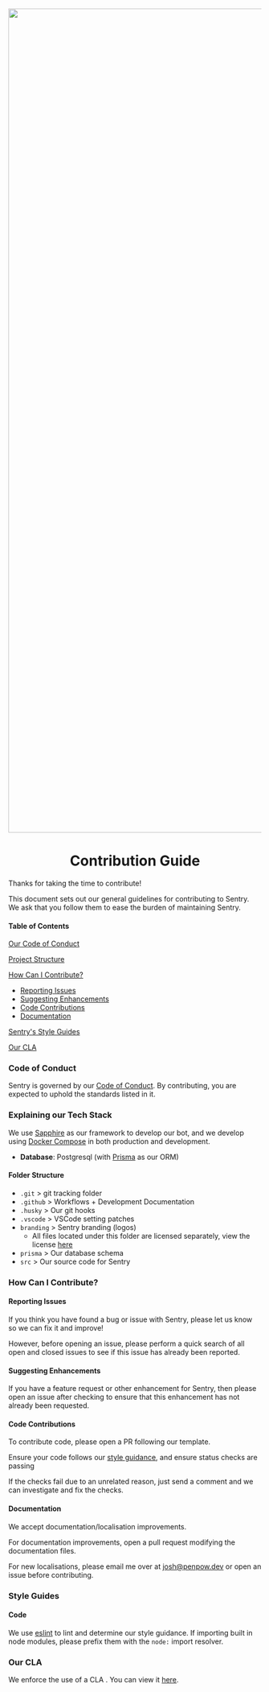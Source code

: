 <div align="center">
	<br />
	<p>
		<a href="https://sentry.penpow.dev"><img src="https://cdn.penpow.dev/u/SentryTransparent.png" width="1638" alt="Sentry"/></a>
	</p>
	<h1>Contribution Guide</h1>
</div>

Thanks for taking the time to contribute!

This document sets out our general guidelines for contributing to Sentry. We ask that you follow them to ease the burden of maintaining Sentry.

#### Table of Contents

[Our Code of Conduct](#code-of-conduct)

[Project Structure](#explaining-our-tech-stack)

[How Can I Contribute?](#how-can-i-contribute)
- [Reporting Issues](#reporting-issues)
- [Suggesting Enhancements](#suggesting-enhancements)
- [Code Contributions](#code-contributions)
- [Documentation](#documentation)

[Sentry's Style Guides](#style-guides)

[Our CLA](#our-cla)

### Code of Conduct

Sentry is governed by our [Code of Conduct](./CODE_OF_CONDUCT.md). By contributing, you are expected to uphold the standards listed in it.

### Explaining our Tech Stack

We use [Sapphire](https://www.sapphirejs.dev/) as our framework to develop our bot, and we develop using [Docker Compose](https://docs.docker.com/compose/) in both production and development.

- **Database**: Postgresql (with [Prisma](https://www.prisma.io/) as our ORM)

#### Folder Structure

- `.git` > git tracking folder
- `.github` > Workflows + Development Documentation
- `.husky` > Our git hooks
- `.vscode` > VSCode setting patches
- `branding` > Sentry branding (logos)
  - All files located under this folder are licensed separately, view the license [here](../branding/LICENSE.md)
- `prisma` > Our database schema
- `src` > Our source code for Sentry

### How Can I Contribute?

#### Reporting Issues

If you think you have found a bug or issue with Sentry, please let us know so we can fix it and improve!

However, before opening an issue, please perform a quick search of all open and closed issues to see if this issue has already been reported.

#### Suggesting Enhancements

If you have a feature request or other enhancement for Sentry, then please open an issue after checking to ensure that this enhancement has not already been requested.

#### Code Contributions

To contribute code, please open a PR following our template.

Ensure your code follows our [style guidance](#style-guides), and ensure status checks are passing

If the checks fail due to an unrelated reason, just send a comment and we can investigate and fix the checks.

#### Documentation

We accept documentation/localisation improvements.

For documentation improvements, open a pull request modifying the documentation files.

For new localisations, please email me over at [josh@penpow.dev](mailto:josh@penpow.dev) or open an issue before contributing.

### Style Guides

#### Code

We use [eslint](https://eslint.org/) to lint and determine our style guidance. If importing built in node modules, please prefix them with the `node:` import resolver.

### Our CLA

We enforce the use of a CLA . You can view it [here](https://gist.github.com/PenPow/067b71595abffcce627016c6d309c7a0).